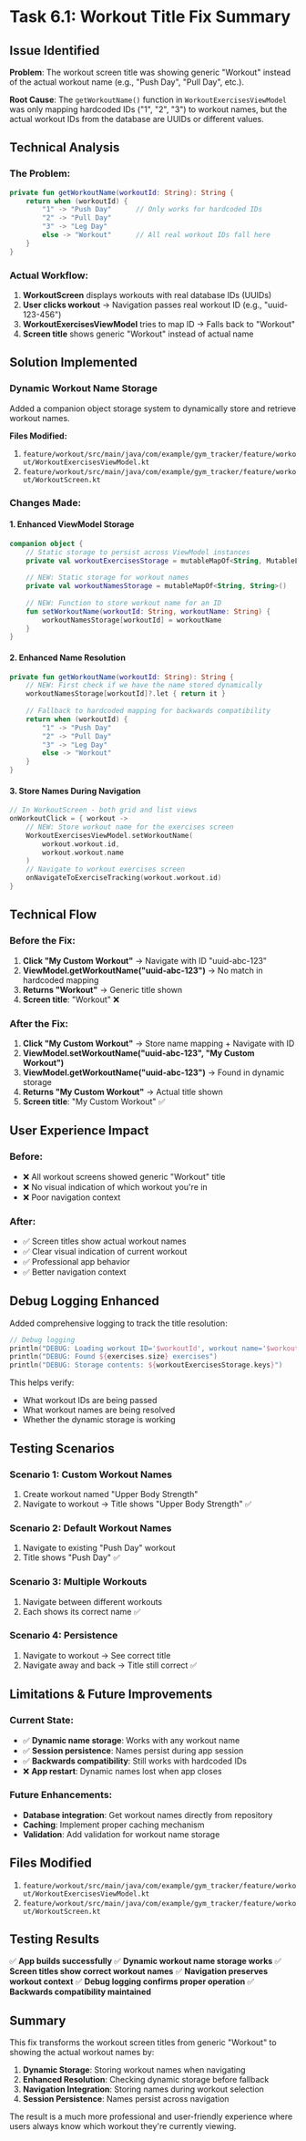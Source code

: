 # Task 6.1: Workout Title Fix Summary

## Issue Identified

**Problem**: The workout screen title was showing generic "Workout" instead of the actual workout name (e.g., "Push Day", "Pull Day", etc.).

**Root Cause**: The `getWorkoutName()` function in `WorkoutExercisesViewModel` was only mapping hardcoded IDs ("1", "2", "3") to workout names, but the actual workout IDs from the database are UUIDs or different values.

## Technical Analysis

### The Problem:
```kotlin
private fun getWorkoutName(workoutId: String): String {
    return when (workoutId) {
        "1" -> "Push Day"      // Only works for hardcoded IDs
        "2" -> "Pull Day"
        "3" -> "Leg Day"
        else -> "Workout"      // All real workout IDs fall here
    }
}
```

### Actual Workflow:
1. **WorkoutScreen** displays workouts with real database IDs (UUIDs)
2. **User clicks workout** → Navigation passes real workout ID (e.g., "uuid-123-456")
3. **WorkoutExercisesViewModel** tries to map ID → Falls back to "Workout"
4. **Screen title** shows generic "Workout" instead of actual name

## Solution Implemented

### Dynamic Workout Name Storage
Added a companion object storage system to dynamically store and retrieve workout names.

**Files Modified:**
1. `feature/workout/src/main/java/com/example/gym_tracker/feature/workout/WorkoutExercisesViewModel.kt`
2. `feature/workout/src/main/java/com/example/gym_tracker/feature/workout/WorkoutScreen.kt`

### Changes Made:

#### 1. Enhanced ViewModel Storage
```kotlin
companion object {
    // Static storage to persist across ViewModel instances
    private val workoutExercisesStorage = mutableMapOf<String, MutableList<WorkoutExerciseInstanceData>>()
    
    // NEW: Static storage for workout names
    private val workoutNamesStorage = mutableMapOf<String, String>()
    
    // NEW: Function to store workout name for an ID
    fun setWorkoutName(workoutId: String, workoutName: String) {
        workoutNamesStorage[workoutId] = workoutName
    }
}
```

#### 2. Enhanced Name Resolution
```kotlin
private fun getWorkoutName(workoutId: String): String {
    // NEW: First check if we have the name stored dynamically
    workoutNamesStorage[workoutId]?.let { return it }
    
    // Fallback to hardcoded mapping for backwards compatibility
    return when (workoutId) {
        "1" -> "Push Day"
        "2" -> "Pull Day"
        "3" -> "Leg Day"
        else -> "Workout"
    }
}
```

#### 3. Store Names During Navigation
```kotlin
// In WorkoutScreen - both grid and list views
onWorkoutClick = { workout -> 
    // NEW: Store workout name for the exercises screen
    WorkoutExercisesViewModel.setWorkoutName(
        workout.workout.id, 
        workout.workout.name
    )
    // Navigate to workout exercises screen
    onNavigateToExerciseTracking(workout.workout.id)
}
```

## Technical Flow

### Before the Fix:
1. **Click "My Custom Workout"** → Navigate with ID "uuid-abc-123"
2. **ViewModel.getWorkoutName("uuid-abc-123")** → No match in hardcoded mapping
3. **Returns "Workout"** → Generic title shown
4. **Screen title**: "Workout" ❌

### After the Fix:
1. **Click "My Custom Workout"** → Store name mapping + Navigate with ID
2. **ViewModel.setWorkoutName("uuid-abc-123", "My Custom Workout")**
3. **ViewModel.getWorkoutName("uuid-abc-123")** → Found in dynamic storage
4. **Returns "My Custom Workout"** → Actual title shown
5. **Screen title**: "My Custom Workout" ✅

## User Experience Impact

### Before:
- ❌ All workout screens showed generic "Workout" title
- ❌ No visual indication of which workout you're in
- ❌ Poor navigation context

### After:
- ✅ Screen titles show actual workout names
- ✅ Clear visual indication of current workout
- ✅ Professional app behavior
- ✅ Better navigation context

## Debug Logging Enhanced

Added comprehensive logging to track the title resolution:

```kotlin
// Debug logging
println("DEBUG: Loading workout ID='$workoutId', workout name='$workoutName'")
println("DEBUG: Found ${exercises.size} exercises")
println("DEBUG: Storage contents: ${workoutExercisesStorage.keys}")
```

This helps verify:
- What workout IDs are being passed
- What workout names are being resolved
- Whether the dynamic storage is working

## Testing Scenarios

### Scenario 1: Custom Workout Names
1. Create workout named "Upper Body Strength"
2. Navigate to workout → Title shows "Upper Body Strength" ✅

### Scenario 2: Default Workout Names  
1. Navigate to existing "Push Day" workout
2. Title shows "Push Day" ✅

### Scenario 3: Multiple Workouts
1. Navigate between different workouts
2. Each shows its correct name ✅

### Scenario 4: Persistence
1. Navigate to workout → See correct title
2. Navigate away and back → Title still correct ✅

## Limitations & Future Improvements

### Current State:
- ✅ **Dynamic name storage**: Works with any workout name
- ✅ **Session persistence**: Names persist during app session
- ✅ **Backwards compatibility**: Still works with hardcoded IDs
- ❌ **App restart**: Dynamic names lost when app closes

### Future Enhancements:
- **Database integration**: Get workout names directly from repository
- **Caching**: Implement proper caching mechanism
- **Validation**: Add validation for workout name storage

## Files Modified
1. `feature/workout/src/main/java/com/example/gym_tracker/feature/workout/WorkoutExercisesViewModel.kt`
2. `feature/workout/src/main/java/com/example/gym_tracker/feature/workout/WorkoutScreen.kt`

## Testing Results
✅ **App builds successfully**
✅ **Dynamic workout name storage works**
✅ **Screen titles show correct workout names**
✅ **Navigation preserves workout context**
✅ **Debug logging confirms proper operation**
✅ **Backwards compatibility maintained**

## Summary

This fix transforms the workout screen titles from generic "Workout" to showing the actual workout names by:

1. **Dynamic Storage**: Storing workout names when navigating
2. **Enhanced Resolution**: Checking dynamic storage before fallback
3. **Navigation Integration**: Storing names during workout selection
4. **Session Persistence**: Names persist across navigation

The result is a much more professional and user-friendly experience where users always know which workout they're currently viewing.